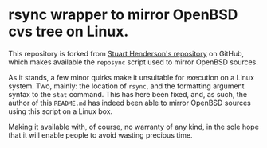 rsync wrapper to mirror OpenBSD cvs tree on Linux.
==================================================

This repository is forked from [Stuart Henderson's repository][sthen]
on GitHub, which makes available the `reposync` script used to mirror
OpenBSD sources.

[sthen]: https://github.com/sthen/reposync

As it stands, a few minor quirks make it unsuitable for execution on
a Linux system. Two, mainly: the location of `rsync`, and the
formatting argument syntax to the `stat` command. This has here been
fixed, and, as such, the author of this `README.md` has indeed been
able to mirror OpenBSD sources using this script on a Linux box.

Making it available with, of course, no warranty of any kind, in the
sole hope that it will enable people to avoid wasting precious time.
